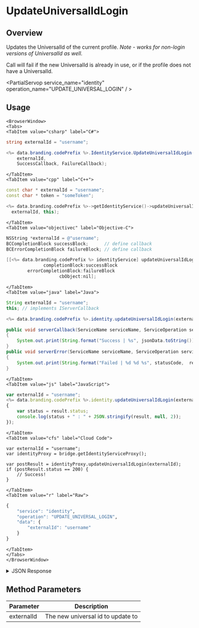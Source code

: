 # UpdateUniversalIdLogin
## Overview
Updates the UniversalId of the current profile. *Note - works for non-login versions of UniversalId as well.*

Call will fail if the new UniversalId is already in use, or if the profile does not have a UniversalId.

<PartialServop service_name="identity" operation_name="UPDATE_UNIVERSAL_LOGIN" / >

## Usage

```mdx-code-block
<BrowserWindow>
<Tabs>
<TabItem value="csharp" label="C#">
```

```csharp
string externalId = "username";

<%= data.branding.codePrefix %>.IdentityService.UpdateUniversalIdLogin(
    externalId,
    SuccessCallback, FailureCallback);
```

```mdx-code-block
</TabItem>
<TabItem value="cpp" label="C++">
```

```cpp
const char * externalId = "username";
const char * token = "someToken";

<%= data.branding.codePrefix %>->getIdentityService()->updateUniversalIdLogin(
  externalId, this);
```

```mdx-code-block
</TabItem>
<TabItem value="objectivec" label="Objective-C">
```

```objectivec
NSString *externalId = @"username";
BCCompletionBlock successBlock;      // define callback
BCErrorCompletionBlock failureBlock; // define callback

[[<%= data.branding.codePrefix %> identityService] updateUniversalIdLogin:externalId
              completionBlock:successBlock
        errorCompletionBlock:failureBlock
                    cbObject:nil];
```

```mdx-code-block
</TabItem>
<TabItem value="java" label="Java">
```

```java
String externalId = "username";
this; // implements IServerCallback

<%= data.branding.codePrefix %>.identity.updateUniversalIdLogin(externalId, this);

public void serverCallback(ServiceName serviceName, ServiceOperation serviceOperation, JSONObject jsonData)
{
    System.out.print(String.format("Success | %s", jsonData.toString()));
}
public void serverError(ServiceName serviceName, ServiceOperation serviceOperation, int statusCode, int reasonCode, String jsonError)
{
    System.out.print(String.format("Failed | %d %d %s", statusCode,  reasonCode, jsonError.toString()));
}
```

```mdx-code-block
</TabItem>
<TabItem value="js" label="JavaScript">
```

```javascript
var externalId = "username";
<%= data.branding.codePrefix %>.identity.updateUniversalIdLogin(externalId, result =>
{
    var status = result.status;
    console.log(status + " : " + JSON.stringify(result, null, 2));
});
```

```mdx-code-block
</TabItem>
<TabItem value="cfs" label="Cloud Code">
```

```cfscript
var externalId = "username";
var identityProxy = bridge.getIdentityServiceProxy();

var postResult = identityProxy.updateUniversalIdLogin(externalId);
if (postResult.status == 200) {
    // Success!
}
```

```mdx-code-block
</TabItem>
<TabItem value="r" label="Raw">
```

```r
{
	"service": "identity",
	"operation": "UPDATE_UNIVERSAL_LOGIN",
	"data": {
		"externalId": "username"
	}
}
```

```mdx-code-block
</TabItem>
</Tabs>
</BrowserWindow>
```

<details>
<summary>JSON Response</summary>

```json
{
    "status" : 200,
    "data" : null
}
```
</details>

## Method Parameters
Parameter | Description
--------- | -----------
externalId | The new universal id to update to


